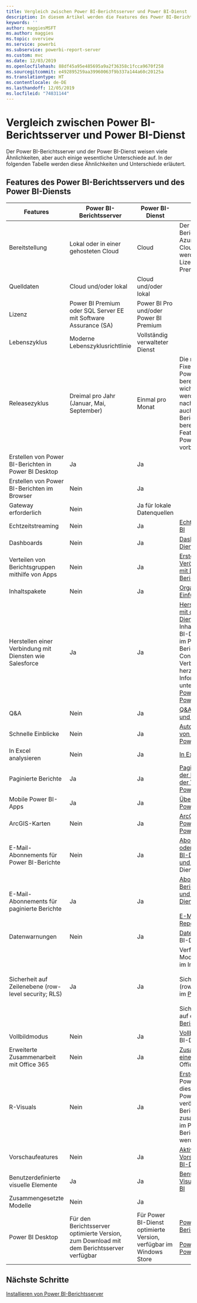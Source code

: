 ```yaml
---
title: Vergleich zwischen Power BI-Berichtsserver und Power BI-Dienst
description: In diesem Artikel werden die Features des Power BI-Berichtsservers und des Power BI-Diensts miteinander verglichen.
keywords: ''
author: maggiesMSFT
ms.author: maggies
ms.topic: overview
ms.service: powerbi
ms.subservice: powerbi-report-server
ms.custom: mvc
ms.date: 12/03/2019
ms.openlocfilehash: 88df45a95e485695a9a2f36358c1fcca9670f258
ms.sourcegitcommit: e492895259aa39960063f9b337a144a60c20125a
ms.translationtype: HT
ms.contentlocale: de-DE
ms.lasthandoff: 12/05/2019
ms.locfileid: "74831144"
---
```

# <a name="comparing-power-bi-report-server-and-the-power-bi-service"></a>Vergleich zwischen Power BI-Berichtsserver und Power BI-Dienst

Der Power BI-Berichtsserver und der Power BI-Dienst weisen viele Ähnlichkeiten, aber auch einige wesentliche Unterschiede auf. In der folgenden Tabelle werden diese Ähnlichkeiten und Unterschiede erläutert.

## <a name="features-of-power-bi-report-server-and-the-power-bi-service"></a>Features des Power BI-Berichtsservers und des Power BI-Diensts

| Features | Power BI-Berichtsserver | Power BI-Dienst | Hinweise |
|---------|---------|---------|---------|
| Bereitstellung | Lokal oder in einer gehosteten Cloud | Cloud | Der Power BI-Berichtsserver kann auf Azure-VMs (gehostete Cloud) bereitgestellt werden, wenn die Lizenzierung über Power BI Premium erfolgt. |
| Quelldaten | Cloud und/oder lokal | Cloud und/oder lokal |  |
| Lizenz | Power BI Premium oder SQL Server EE mit Software Assurance (SA) | Power BI Pro und/oder Power BI Premium | |  
| Lebenszyklus | Moderne Lebenszyklusrichtlinie | Vollständig verwalteter Dienst |  |
| Releasezyklus | Dreimal pro Jahr (Januar, Mai, September) | Einmal pro Monat | Die neuesten Features und Fixes werden zuerst im Power BI-Dienst bereitgestellt. Die meisten wichtigen Funktionen werden in den nachfolgenden Releases auch im Power BI-Berichtsserver bereitgestellt. Einige Features bleiben dem Power BI-Dienst vorbehalten. |
| Erstellen von Power BI-Berichten in Power BI Desktop | Ja | Ja |  |
| Erstellen von Power BI-Berichten im Browser | Nein | Ja |  |
| Gateway erforderlich | Nein | Ja für lokale Datenquellen |  |
| Echtzeitstreaming | Nein | Ja | [Echtzeitstreaming in Power BI](../service-real-time-streaming.md) |
| Dashboards | Nein | Ja | [Dashboards im Power BI-Dienst](../consumer/end-user-dashboards.md) |
| Verteilen von Berichtsgruppen mithilfe von Apps | Nein | Ja | [Erstellen und Veröffentlichen von Apps mit Dashboards und Berichten](../service-create-distribute-apps.md) |
| Inhaltspakete | Nein | Ja | [Organisationsinhaltspakete: Einführung](../service-organizational-content-pack-introduction.md) |
| Herstellen einer Verbindung mit Diensten wie Salesforce | Ja | Ja | [Herstellen eine Verbindung mit den verwendeten Diensten](../service-connect-to-services.md) mithilfe von Inhaltspaketen im Power BI-Dienst. Verwenden Sie im Power BI-Berichtsserver Certified Connectors, um eine Verbindung mit Diensten herzustellen. Weitere Informationen finden Sie unter [Datenquellen für Power BI-Berichte in Power BI-Berichtsserver](data-sources.md). |
| Q&A | Nein | Ja | [Q&A im Power BI-Dienst und in Power BI Desktop](../power-bi-tutorial-q-and-a.md) 
| Schnelle Einblicke | Nein | Ja | [Automatisches Erstellen von Einblicken in Daten mit Power BI](../consumer/end-user-insights.md) |
| In Excel analysieren | Nein | Ja | [In Excel analysieren](../service-analyze-in-excel.md) 
| Paginierte Berichte | Ja | Ja | [Paginierte Berichte sind mit der Premium-Kapazität in der Vorschauversion im Power BI-Dienst verfügbar](../paginated-reports-report-builder-power-bi.md) |
| Mobile Power BI-Apps | Ja | Ja | [Übersicht über mobile Power BI-Apps](../consumer/mobile/mobile-apps-for-mobile-devices.md) |
| ArcGIS-Karten | Nein | Ja | [ArcGIS Maps von ESRI im Power BI-Dienst und in Power BI Desktop](../visuals/power-bi-visualization-arcgis.md) |
| E-Mail-Abonnements für Power BI-Berichte | Nein | Ja | [Abonnieren eines Berichts oder Dashboards im Power BI-Dienst für sich selbst und andere](../service-report-subscribe.md) im Power BI-Dienst |
| E-Mail-Abonnements für paginierte Berichte | Ja | Ja | [Abonnieren von paginierten Berichten für sich selbst und andere im Power BI-Dienst](../consumer/paginated-reports-subscriptions.md)<br><br>[E-Mail-Übermittlung in Reporting Services](https://docs.microsoft.com/sql/reporting-services/subscriptions/e-mail-delivery-in-reporting-services)  |
| Datenwarnungen | Nein | Ja | [Datenwarnungen](../service-set-data-alerts.md) im Power BI-Dienst
| Sicherheit auf Zeilenebene (row-level security; RLS) | Ja | Ja | Verfügbar im DirectQuery-Modus (Datenquelle) und im Importmodus <br><br>Sicherheit auf Zeilenebene (row-level security; RLS) im [Power BI-Dienst](../service-admin-rls.md) <br><br>Sicherheit auf Zeilenebene auf dem [Power BI-Berichtsserver](row-level-security-report-server.md) |
| Vollbildmodus | Nein | Ja | [Vollbildmodus](../consumer/end-user-focus.md) im Power BI-Dienst |
| Erweiterte Zusammenarbeit mit Office 365 | Nein | Ja | [Zusammenarbeiten in einem Arbeitsbereich ](../service-collaborate-power-bi-workspace.md) mit Office 365 |
| R-Visuals | Nein | Ja | [Erstellen von R-Visuals](../desktop-r-visuals.md) in Power BI Desktop, um diese anschließend im Power BI-Dienst zu veröffentlichen. Power BI-Berichte können nicht zusammen mit R-Visuals im Power BI-Berichtsserver gespeichert werden.  |
| Vorschaufeatures | Nein | Ja | [Aktivieren von Vorschaufeatures im Power BI-Dienst](../consumer/end-user-preview-features.md) |
| Benutzerdefinierte visuelle Elemente | Ja | Ja | [Benutzerdefinierte Visualisierungen in Power BI](../developer/power-bi-custom-visuals.md) |
| Zusammengesetzte Modelle | Nein | Ja |
| Power BI Desktop | Für den Berichtsserver optimierte Version, zum Download mit dem Berichtsserver verfügbar | Für Power BI-Dienst optimierte Version, verfügbar im Windows Store | [Power BI Desktop für den Berichtsserver](https://powerbi.microsoft.com/report-server/) <br><br> [Power BI Desktop für den Power BI-Dienst](https://aka.ms/pbidesktopstore) |

## <a name="next-steps"></a>Nächste Schritte

[Installieren von Power BI-Berichtsserver](install-report-server.md)
